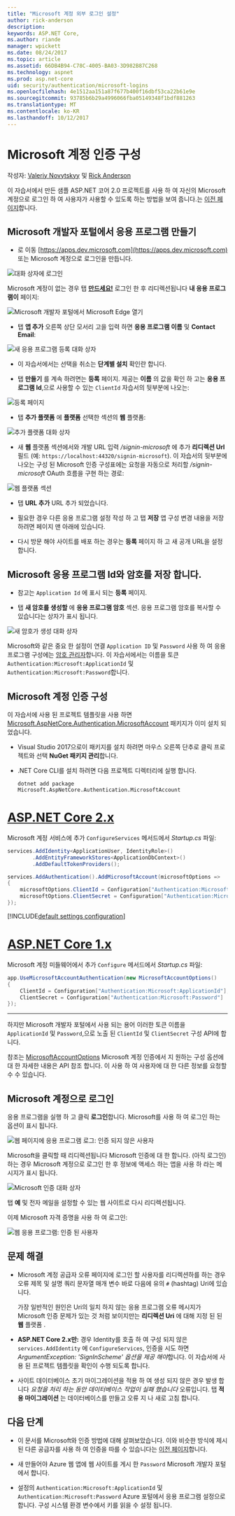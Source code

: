 ```yaml
---
title: "Microsoft 계정 외부 로그인 설정"
author: rick-anderson
description: 
keywords: ASP.NET Core,
ms.author: riande
manager: wpickett
ms.date: 08/24/2017
ms.topic: article
ms.assetid: 66DB4B94-C78C-4005-BA03-3D982B87C268
ms.technology: aspnet
ms.prod: asp.net-core
uid: security/authentication/microsoft-logins
ms.openlocfilehash: 4e1512aa151a87f677b400f16dbf53ca22b61e9e
ms.sourcegitcommit: 93785b6b29a4996066fba05149348f1bdf881263
ms.translationtype: MT
ms.contentlocale: ko-KR
ms.lasthandoff: 10/12/2017
---
```

# <a name="configuring-microsoft-account-authentication"></a>Microsoft 계정 인증 구성

작성자: [Valeriy Novytskyy](https://github.com/01binary) 및 [Rick Anderson](https://twitter.com/RickAndMSFT)

이 자습서에서 만든 샘플 ASP.NET 코어 2.0 프로젝트를 사용 하 여 자신의 Microsoft 계정으로 로그인 하 여 사용자가 사용할 수 있도록 하는 방법을 보여 줍니다.는 [이전 페이지](index.md)합니다.

## <a name="create-the-app-in-microsoft-developer-portal"></a>Microsoft 개발자 포털에서 응용 프로그램 만들기

* 로 이동 [https://apps.dev.microsoft.com](https://apps.dev.microsoft.com) 또는 Microsoft 계정으로 로그인을 만듭니다.

![대화 상자에 로그인](index/_static/MicrosoftDevLogin.png)

Microsoft 계정이 없는 경우 탭  **[만드세요!](https://signup.live.com/signup?wa=wsignin1.0&rpsnv=13&ct=1478151035&rver=6.7.6643.0&wp=SAPI_LONG&wreply=https%3a%2f%2fapps.dev.microsoft.com%2fLoginPostBack&id=293053&aadredir=1&contextid=D70D4F21246BAB50&bk=1478151036&uiflavor=web&uaid=f0c3de863a914c358b8dc01b1ff49e85&mkt=EN-US&lc=1033&lic=1)** 로그인 한 후 리디렉션됩니다 **내 응용 프로그램이** 페이지:

![Microsoft 개발자 포털에서 Microsoft Edge 열기](index/_static/MicrosoftDev.png)

* 탭 **앱 추가** 오른쪽 상단 모서리 고을 입력 하면 **응용 프로그램 이름** 및 **Contact Email**:

![새 응용 프로그램 등록 대화 상자](index/_static/MicrosoftDevAppCreate.png)

* 이 자습서에서는 선택을 취소는 **단계별 설치** 확인란 합니다.

* 탭 **만들기** 를 계속 하려면는 **등록** 페이지. 제공는 **이름** 의 값을 확인 하 고는 **응용 프로그램 Id**,으로 사용할 수 있는 `ClientId` 자습서의 뒷부분에 나오는:

![등록 페이지](index/_static/MicrosoftDevAppReg.png)

* 탭 **추가 플랫폼** 에 **플랫폼** 선택한 섹션의 **웹** 플랫폼:

![추가 플랫폼 대화 상자](index/_static/MicrosoftDevAppPlatform.png)

* 새 **웹** 플랫폼 섹션에서와 개발 URL 입력 */signin-microsoft* 에 추가 **리디렉션 Url** 필드 (예: `https://localhost:44320/signin-microsoft`). 이 자습서의 뒷부분에 나오는 구성 된 Microsoft 인증 구성표에는 요청을 자동으로 처리할 */signin-microsoft* OAuth 흐름을 구현 하는 경로:

![웹 플랫폼 섹션](index/_static/MicrosoftRedirectUri.png)

* 탭 **URL 추가** URL 추가 되었습니다.

* 필요한 경우 다른 응용 프로그램 설정 작성 하 고 탭 **저장** 앱 구성 변경 내용을 저장 하려면 페이지 맨 아래에 있습니다.

* 다시 방문 해야 사이트를 배포 하는 경우는 **등록** 페이지 하 고 새 공개 URL을 설정 합니다.

## <a name="store-microsoft-application-id-and-password"></a>Microsoft 응용 프로그램 Id와 암호를 저장 합니다.

* 참고는 `Application Id` 에 표시 되는 **등록** 페이지.

* 탭 **새 암호를 생성할** 에 **응용 프로그램 암호** 섹션. 응용 프로그램 암호를 복사할 수 있습니다는 상자가 표시 됩니다.

![새 암호가 생성 대화 상자](index/_static/MicrosoftDevPassword.png)

Microsoft와 같은 중요 한 설정이 연결 `Application ID` 및 `Password` 사용 하 여 응용 프로그램 구성에는 [암호 관리자](../../app-secrets.md)합니다. 이 자습서에서는 이름을 토큰 `Authentication:Microsoft:ApplicationId` 및 `Authentication:Microsoft:Password`합니다.

## <a name="configure-microsoft-account-authentication"></a>Microsoft 계정 인증 구성

이 자습서에 사용 된 프로젝트 템플릿을 사용 하면 [Microsoft.AspNetCore.Authentication.MicrosoftAccount](https://www.nuget.org/packages/Microsoft.AspNetCore.Authentication.MicrosoftAccount) 패키지가 이미 설치 되었습니다.

* Visual Studio 2017으로이 패키지를 설치 하려면 마우스 오른쪽 단추로 클릭 프로젝트와 선택 **NuGet 패키지 관리**합니다.
* .NET Core CLI를 설치 하려면 다음 프로젝트 디렉터리에 실행 합니다.

   `dotnet add package Microsoft.AspNetCore.Authentication.MicrosoftAccount`

# <a name="aspnet-core-2xtabaspnetcore2x"></a>[ASP.NET Core 2.x](#tab/aspnetcore2x)

Microsoft 계정 서비스에 추가 `ConfigureServices` 메서드에서 *Startup.cs* 파일:

```csharp
services.AddIdentity<ApplicationUser, IdentityRole>()
        .AddEntityFrameworkStores<ApplicationDbContext>()
        .AddDefaultTokenProviders();

services.AddAuthentication().AddMicrosoftAccount(microsoftOptions =>
{
    microsoftOptions.ClientId = Configuration["Authentication:Microsoft:ApplicationId"];
    microsoftOptions.ClientSecret = Configuration["Authentication:Microsoft:Password"];
});
```

[!INCLUDE[default settings configuration](includes/default-settings.md)]

# <a name="aspnet-core-1xtabaspnetcore1x"></a>[ASP.NET Core 1.x](#tab/aspnetcore1x)

Microsoft 계정 미들웨어에서 추가 `Configure` 메서드에서 *Startup.cs* 파일:

```csharp
app.UseMicrosoftAccountAuthentication(new MicrosoftAccountOptions()
{
    ClientId = Configuration["Authentication:Microsoft:ApplicationId"],
    ClientSecret = Configuration["Authentication:Microsoft:Password"]
});
```

---

하지만 Microsoft 개발자 포털에서 사용 되는 용어 이러한 토큰 이름을 `ApplicationId` 및 `Password`,으로 노출 된 `ClientId` 및 `ClientSecret` 구성 API에 합니다.

참조는 [MicrosoftAccountOptions](https://docs.microsoft.com/aspnet/core/api/microsoft.aspnetcore.builder.microsoftaccountoptions) Microsoft 계정 인증에서 지 원하는 구성 옵션에 대 한 자세한 내용은 API 참조 합니다. 이 사용 하 여 사용자에 대 한 다른 정보를 요청할 수 수 있습니다.

## <a name="sign-in-with-microsoft-account"></a>Microsoft 계정으로 로그인

응용 프로그램을 실행 하 고 클릭 **로그인**합니다. Microsoft를 사용 하 여 로그인 하는 옵션이 표시 됩니다.

![웹 페이지에 응용 프로그램 로그: 인증 되지 않은 사용자](index/_static/DoneMicrosoft.png)

Microsoft을 클릭할 때 리디렉션됩니다 Microsoft 인증에 대 한 합니다. (아직 로그인) 하는 경우 Microsoft 계정으로 로그인 한 후 정보에 액세스 하는 앱을 사용 하 라는 메시지가 표시 됩니다.

![Microsoft 인증 대화 상자](index/_static/MicrosoftLogin.png)

탭 **예** 및 전자 메일을 설정할 수 있는 웹 사이트로 다시 리디렉션됩니다.

이제 Microsoft 자격 증명을 사용 하 여 로그인:

![웹 응용 프로그램: 인증 된 사용자](index/_static/Done.png)

## <a name="troubleshooting"></a>문제 해결

* Microsoft 계정 공급자 오류 페이지에 로그인 할 사용자를 리디렉션하를 하는 경우 오류 제목 및 설명 쿼리 문자열 매개 변수 바로 다음에 유의 `#` (hashtag) Uri에 있습니다.

  가장 일반적인 원인은 Uri의 일치 하지 않는 응용 프로그램 오류 메시지가 Microsoft 인증 문제가 있는 것 처럼 보이지만는 **리디렉션 Uri** 에 대해 지정 된 된 **웹** 플랫폼 .
* **ASP.NET Core 2.x만:** 경우 Identity를 호출 하 여 구성 되지 않은 `services.AddIdentity` 에 `ConfigureServices`, 인증을 시도 하면 *ArgumentException: 'SignInScheme' 옵션을 제공 해야*합니다. 이 자습서에 사용 된 프로젝트 템플릿을 확인이 수행 되도록 합니다.
* 사이트 데이터베이스 초기 마이그레이션을 적용 하 여 생성 되지 않은 경우 발생 합니다 *요청을 처리 하는 동안 데이터베이스 작업이 실패 했습니다* 오류입니다. 탭 **적용 마이그레이션** 는 데이터베이스를 만들고 오류 지 나 새로 고침 합니다.

## <a name="next-steps"></a>다음 단계

* 이 문서를 Microsoft와 인증 방법에 대해 살펴보았습니다. 이와 비슷한 방식에 제시 된 다른 공급자를 사용 하 여 인증을 따를 수 있습니다는 [이전 페이지](index.md)합니다.

* 새 만들어야 Azure 웹 앱에 웹 사이트를 게시 한 `Password` Microsoft 개발자 포털에서 합니다.

* 설정의 `Authentication:Microsoft:ApplicationId` 및 `Authentication:Microsoft:Password` Azure 포털에서 응용 프로그램 설정으로 합니다. 구성 시스템 환경 변수에서 키를 읽을 수 설정 됩니다.
